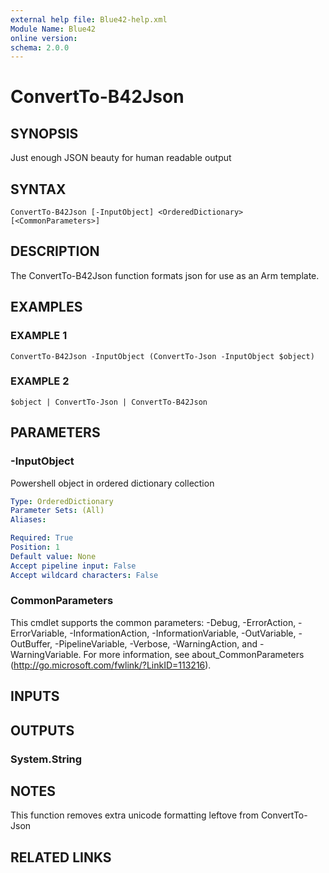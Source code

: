 ```yaml
---
external help file: Blue42-help.xml
Module Name: Blue42
online version:
schema: 2.0.0
---
```


# ConvertTo-B42Json

## SYNOPSIS
Just enough JSON beauty for human readable output

## SYNTAX

```
ConvertTo-B42Json [-InputObject] <OrderedDictionary> [<CommonParameters>]
```

## DESCRIPTION
The ConvertTo-B42Json function formats json for use as an Arm template.

## EXAMPLES

### EXAMPLE 1
```
ConvertTo-B42Json -InputObject (ConvertTo-Json -InputObject $object)
```

### EXAMPLE 2
```
$object | ConvertTo-Json | ConvertTo-B42Json
```

## PARAMETERS

### -InputObject
Powershell object in ordered dictionary collection

```yaml
Type: OrderedDictionary
Parameter Sets: (All)
Aliases:

Required: True
Position: 1
Default value: None
Accept pipeline input: False
Accept wildcard characters: False
```

### CommonParameters
This cmdlet supports the common parameters: -Debug, -ErrorAction, -ErrorVariable, -InformationAction, -InformationVariable, -OutVariable, -OutBuffer, -PipelineVariable, -Verbose, -WarningAction, and -WarningVariable.
For more information, see about_CommonParameters (http://go.microsoft.com/fwlink/?LinkID=113216).

## INPUTS

## OUTPUTS

### System.String
## NOTES
This function removes extra unicode formatting leftove from ConvertTo-Json

## RELATED LINKS
